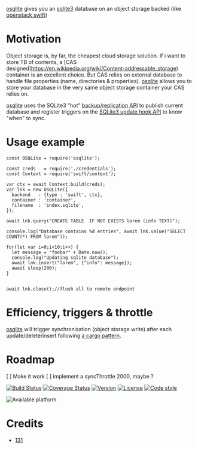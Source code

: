 [osqlite](https://github.com/131/osqlite) gives you an [sqlite3](https://github.com/mapbox/node-sqlite3) database on an object storage backed (like [openstack swift](https://github.com/131/swift))


# Motivation
Object storage is, by far, the cheapest cloud storage solution. If i want to store TB of contents, a [CAS designed]https://en.wikipedia.org/wiki/Content-addressable_storage) container is an excellent choice. But CAS relies on external database to handle file properties (name, directories & properties). [osqlite](https://github.com/131/osqlite) allows you to store your database in the very same object storage container your CAS relies on.

[osqlite](https://github.com/131/osqlite) uses the SQLite3 "hot" [backup/replication API](https://sqlite.org/backup.html) to publish current database and register triggers on the [SQLite3 update hook API](https://www.sqlite.org/c3ref/update_hook.html) to know "when" to sync.

# Usage example

```
const OSQLite = require('osqlite');

const creds   = require('./credentials');
const Context = require('swift/context');

var ctx = await Context.build(creds);
var lnk = new OSQLite({
  backend   : {type : 'swift', ctx},
  container : 'container',
  filename  : 'index.sqlite',
});

await lnk.query("CREATE TABLE  IF NOT EXISTS lorem (info TEXT)");

console.log("Database contains %d entries", await lnk.value("SELECT COUNT(*) FROM lorem"));

for(let var i=0;i<10;i++) {
  let message = "foobar" + Date.now();
  console.log("Updating sqlite database");
  await lnk.insert("lorem", {"info": message});
  await sleep(200);
}


await lnk.close();//flush all to remote endpoint

```

# Efficiency, triggers & throttle
[osqlite](https://github.com/131/osqlite)  will trigger synchronisation (object storage write) after each update/delete/insert following [a cargo pattern](https://camo.githubusercontent.com/f4810e00e1c5f5f8addbe3e9f49064fd5d102699/68747470733a2f2f662e636c6f75642e6769746875622e636f6d2f6173736574732f313637363837312f36383130312f38346339323036362d356632392d313165322d383134662d3964336430323431336266642e676966).


# Roadmap
[ ] Make it work
[ ] implement a syncThrottle 2000, maybe ?


[![Build Status](https://travis-ci.org/131/osqlite.svg?branch=master)](https://travis-ci.org/131/osqlite)
[![Coverage Status](https://coveralls.io/repos/github/131/osqlite/badge.svg?branch=master)](https://coveralls.io/github/131/osqlite?branch=master)
[![Version](https://img.shields.io/npm/v/osqlite.svg)](https://www.npmjs.com/package/osqlite)
[![License](https://img.shields.io/badge/license-MIT-blue.svg)](http://opensource.org/licenses/MIT)
[![Code style](https://img.shields.io/badge/code%2fstyle-ivs-green.svg)](https://www.npmjs.com/package/eslint-plugin-ivs)



![Available platform](https://img.shields.io/badge/platform-win32-blue.svg)




# Credits 
* [131](https://github.com/131)
